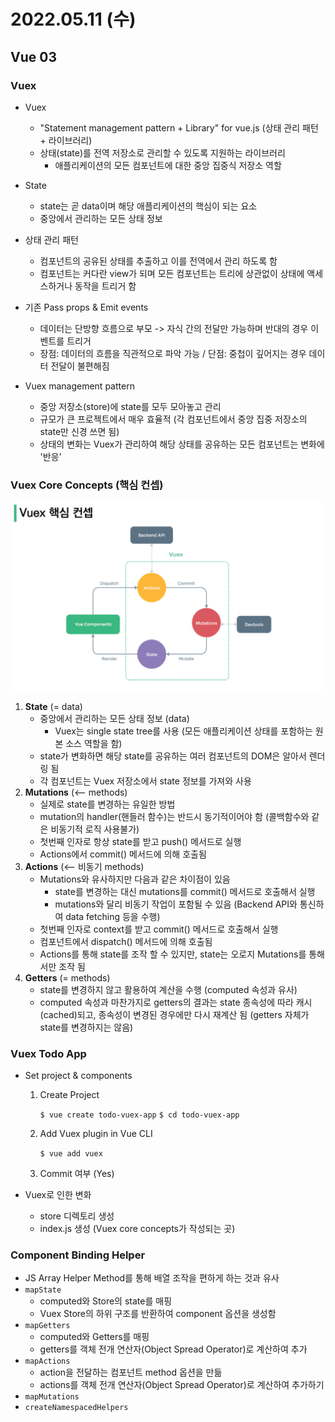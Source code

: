 # 2022.05.11 (수)

## Vue 03



### Vuex

- Vuex
  - "Statement management pattern + Library" for vue.js (상태 관리 패턴 + 라이브러리)
  - 상태(state)를 전역 저장소로 관리할 수 있도록 지원하는 라이브러리
    - 애플리케이션의 모든 컴포넌트에 대한 중앙 집중식 저장소 역할

- State
  - state는 곧 data이며 해당 애플리케이션의 핵심이 되는 요소
  - 중앙에서 관리하는 모든 상태 정보

- 상태 관리 패턴
  - 컴포넌트의 공유된 상태를 추출하고 이를 전역에서 관리 하도록 함
  - 컴포넌트는 커다란 view가 되며 모든 컴포넌트는 트리에 상관없이 상태에 액세스하거나 동작을 트리거 함

- 기존 Pass props & Emit events
  - 데이터는 단방향 흐름으로 부모 -> 자식 간의 전달만 가능하며 반대의 경우 이벤트를 트리거
  - 장점: 데이터의 흐름을 직관적으로 파악 가능  /  단점: 중첩이 깊어지는 경우 데이터 전달이 불편해짐

- Vuex management pattern
  - 중앙 저장소(store)에 state를 모두 모아놓고 관리
  - 규모가 큰 프로젝트에서 매우 효율적 (각 컴포넌트에서 중앙 집중 저장소의 state만 신경 쓰면 됨)
  - 상태의 변화는 Vuex가 관리하여 해당 상태를 공유하는 모든 컴포넌트는 변화에 '반응'





### Vuex Core Concepts (핵심 컨셉)

![image-20220512144034583](%5B2022.05.11%5D%2003_Vue03.assets/image-20220512144034583.png)

1. **State** (= data)
   - 중앙에서 관리하는 모든 상태 정보 (data)
     - Vuex는 single state tree를 사용 (모든 애플리케이션 상태를 포함하는 원본 소스 역할을 함)
   - state가 변화하면 해당 state를 공유하는 여러 컴포넌트의 DOM은 알아서 렌더링 됨
   - 각 컴포넌트는 Vuex 저장소에서 state 정보를 가져와 사용
2. **Mutations** (<-- methods)
   - 실제로 state를 변경하는 유일한 방법
   - mutation의 handler(핸들러 함수)는 반드시 동기적이어야 함 (콜백함수와 같은 비동기적 로직 사용불가)
   - 첫번째 인자로 항상 state를 받고 push() 메서드로 실행
   - Actions에서 commit() 메서드에 의해 호출됨
3. **Actions** (<-- 비동기 methods)
   - Mutations와 유사하지만 다음과 같은 차이점이 있음
     - state를 변경하는 대신 mutations를 commit() 메서드로 호출해서 실행
     - mutations와 달리 비동기 작업이 포함될 수 있음 (Backend API와 통신하여 data fetching 등을 수행)
   - 첫번째 인자로 context를 받고 commit() 메서드로 호출해서 실행
   - 컴포넌트에서 dispatch() 메서드에 의해 호출됨
   - Actions를 통해 state를 조작 할 수 있지만, state는 오로지 Mutations를 통해서만 조작 됨
4. **Getters** (= methods)
   - state를 변경하지 않고 활용하여 계산을 수행 (computed 속성과 유사)
   - computed 속성과 마찬가지로 getters의 결과는 state 종속성에 따라 캐시(cached)되고, 종속성이 변경된 경우에만 다시 재계산 됨 (getters 자체가 state를 변경하지는 않음)



### Vuex Todo App

- Set project & components

  1. Create Project

     `$ vue create todo-vuex-app`
     `$ cd todo-vuex-app`

  2. Add Vuex plugin in Vue CLI

     `$ vue add vuex`

  3. Commit 여부 (Yes)

- Vuex로 인한 변화

  - store 디렉토리 생성
  - index.js 생성 (Vuex core concepts가 작성되는 곳)



### Component Binding Helper

- JS Array Helper Method를 통해 배열 조작을 편하게 하는 것과 유사
- `mapState`
  - computed와 Store의 state를 매핑
  - Vuex Store의 하위 구조를 반환하여 component 옵션을 생성함
- `mapGetters`
  - computed와 Getters를 매핑
  - getters를 객체 전개 연산자(Object Spread Operator)로 계산하여 추가
- `mapActions`
  - action을 전달하는 컴포넌트 method 옵션을 만듦
  - actions를 객체 전개 연산자(Object Spread Operator)로 계산하여 추가하기
- `mapMutations`
- `createNamespacedHelpers`
